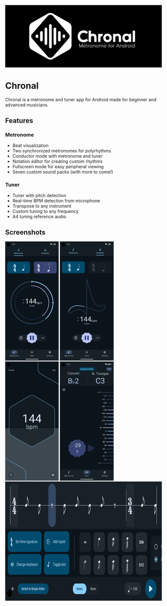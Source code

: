 <img src="assets/logo-header.png" alt="Chronal logo">

# Chronal
Chronal is a metronome and tuner app for Android made for beginner and advanced musicians. 

## Features

### Metronome
* Beat visualization
* Two synchronized metronomes for polyrhythms
* Conductor mode with metronome and tuner
* Notation editor for creating custom rhythms
* Fullscreen mode for easy peripheral viewing
* Seven custom sound packs (with more to come!)

### Tuner
* Tuner with pitch detection
* Real-time BPM detection from microphone
* Transpose to any instrument
* Custom tuning to any frequency
* A4 tuning reference audio

## Screenshots

<img src="assets/app-main.png" alt="Main metronome page" height=384>
<img src="assets/app-conductor.png" alt="Conductor page" height=384>
<img src="assets/app-fullscreen.png" alt="Fullscreen mode" height=384>
<img src="assets/app-tuner.png" alt="Tuner page" height=384>
<img src="assets/app-editor.png" alt="Notation editor" height="384">
